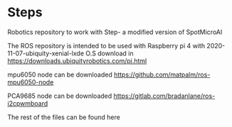 # Steps
Robotics repository to work with Step- a modified version of SpotMicroAI

The ROS repository is intended to be used with Raspberry pi 4 with 2020-11-07-ubiquity-xenial-lxde O.S download in https://downloads.ubiquityrobotics.com/pi.html

mpu6050 node can be downloaded 
https://github.com/matpalm/ros-mpu6050-node

PCA9685 node can be downloaded 
https://gitlab.com/bradanlane/ros-i2cpwmboard

The rest of the files can be found here
